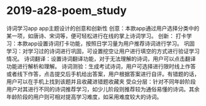 # 2019-a28-poem_study
诗词学习app
app主题设计的创意和创新性
创意：本款app通过用户选择分类中的某一项，如唐诗、宋词等，便可轻松进行在线的掌上诗词学习。
创新：
打卡学习：本款app设置诗词打卡功能，按照日学习量为用户推荐诗词进行学习。
巩固学习：对学习过的诗词进行巩固，可设置挖空让用户进行填空的方式进行验证学习情况。
诗词翻译：设置诗词翻译功能，对于无法理解的诗词，用户可以点击翻译功能进行解析和理解。
诗词测验：生成考试诗词，用户可选择进行限时线上作答或者线下作答，点击提交后手机给出答案，用户根据答案进行自评。有错题的话，用户可以在手机上找到该题并且收藏进错题收藏夹
受众分层：针对不同年龄阶段用户对其进行不同的诗词推荐学习，如少儿阶段则推荐较为通俗易懂的诗词。其余年龄阶段的用户则可相对提高学习难度，如采用难度较大的诗词。
